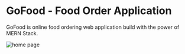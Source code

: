 # GoFood - Food Order Application 
GoFood is online food ordering web application build with the power of MERN Stack. 

![home page](./image/Screenshot(2).png)

